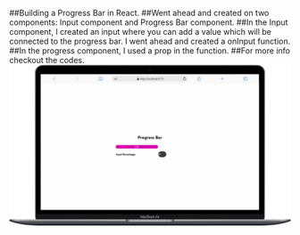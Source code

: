 ##Building a Progress Bar in React.
##Went ahead and created on two components: Input component and Progress Bar component.
##In the Input component, I created an input where you can add a value which will be connected to the progress bar. I went ahead and created a onInput function.
##In the progress component, I used a prop in the function.
##For more info checkout the codes.
![alt text](https://github.com/ARINCoder/Friday-Challenges/blob/ThirdWeek/src/assets/mobile%20(2).gif)
